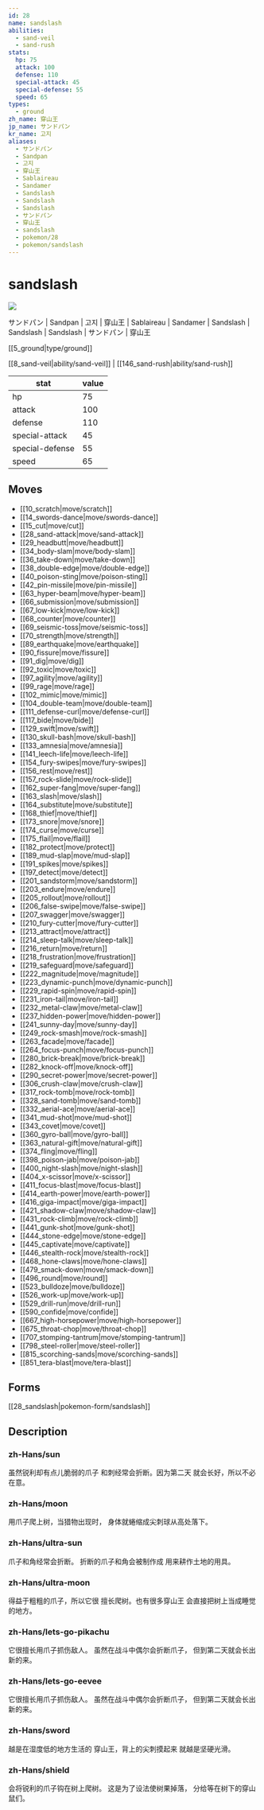 ```yaml
---
id: 28
name: sandslash
abilities:
  - sand-veil
  - sand-rush
stats:
  hp: 75
  attack: 100
  defense: 110
  special-attack: 45
  special-defense: 55
  speed: 65
types:
  - ground
zh_name: 穿山王
jp_name: サンドパン
kr_name: 고지
aliases:
  - サンドパン
  - Sandpan
  - 고지
  - 穿山王
  - Sablaireau
  - Sandamer
  - Sandslash
  - Sandslash
  - Sandslash
  - サンドパン
  - 穿山王
  - sandslash
  - pokemon/28
  - pokemon/sandslash
---
```

# sandslash

![](https://raw.githubusercontent.com/PokeAPI/sprites/master/sprites/pokemon/28.png)

サンドパン | Sandpan | 고지 | 穿山王 | Sablaireau | Sandamer | Sandslash | Sandslash | Sandslash | サンドパン | 穿山王

[[5_ground|type/ground]]

[[8_sand-veil|ability/sand-veil]] | [[146_sand-rush|ability/sand-rush]]

|stat|value|
|---|---|
|hp|75|
|attack|100|
|defense|110|
|special-attack|45|
|special-defense|55|
|speed|65|


## Moves

- [[10_scratch|move/scratch]]
- [[14_swords-dance|move/swords-dance]]
- [[15_cut|move/cut]]
- [[28_sand-attack|move/sand-attack]]
- [[29_headbutt|move/headbutt]]
- [[34_body-slam|move/body-slam]]
- [[36_take-down|move/take-down]]
- [[38_double-edge|move/double-edge]]
- [[40_poison-sting|move/poison-sting]]
- [[42_pin-missile|move/pin-missile]]
- [[63_hyper-beam|move/hyper-beam]]
- [[66_submission|move/submission]]
- [[67_low-kick|move/low-kick]]
- [[68_counter|move/counter]]
- [[69_seismic-toss|move/seismic-toss]]
- [[70_strength|move/strength]]
- [[89_earthquake|move/earthquake]]
- [[90_fissure|move/fissure]]
- [[91_dig|move/dig]]
- [[92_toxic|move/toxic]]
- [[97_agility|move/agility]]
- [[99_rage|move/rage]]
- [[102_mimic|move/mimic]]
- [[104_double-team|move/double-team]]
- [[111_defense-curl|move/defense-curl]]
- [[117_bide|move/bide]]
- [[129_swift|move/swift]]
- [[130_skull-bash|move/skull-bash]]
- [[133_amnesia|move/amnesia]]
- [[141_leech-life|move/leech-life]]
- [[154_fury-swipes|move/fury-swipes]]
- [[156_rest|move/rest]]
- [[157_rock-slide|move/rock-slide]]
- [[162_super-fang|move/super-fang]]
- [[163_slash|move/slash]]
- [[164_substitute|move/substitute]]
- [[168_thief|move/thief]]
- [[173_snore|move/snore]]
- [[174_curse|move/curse]]
- [[175_flail|move/flail]]
- [[182_protect|move/protect]]
- [[189_mud-slap|move/mud-slap]]
- [[191_spikes|move/spikes]]
- [[197_detect|move/detect]]
- [[201_sandstorm|move/sandstorm]]
- [[203_endure|move/endure]]
- [[205_rollout|move/rollout]]
- [[206_false-swipe|move/false-swipe]]
- [[207_swagger|move/swagger]]
- [[210_fury-cutter|move/fury-cutter]]
- [[213_attract|move/attract]]
- [[214_sleep-talk|move/sleep-talk]]
- [[216_return|move/return]]
- [[218_frustration|move/frustration]]
- [[219_safeguard|move/safeguard]]
- [[222_magnitude|move/magnitude]]
- [[223_dynamic-punch|move/dynamic-punch]]
- [[229_rapid-spin|move/rapid-spin]]
- [[231_iron-tail|move/iron-tail]]
- [[232_metal-claw|move/metal-claw]]
- [[237_hidden-power|move/hidden-power]]
- [[241_sunny-day|move/sunny-day]]
- [[249_rock-smash|move/rock-smash]]
- [[263_facade|move/facade]]
- [[264_focus-punch|move/focus-punch]]
- [[280_brick-break|move/brick-break]]
- [[282_knock-off|move/knock-off]]
- [[290_secret-power|move/secret-power]]
- [[306_crush-claw|move/crush-claw]]
- [[317_rock-tomb|move/rock-tomb]]
- [[328_sand-tomb|move/sand-tomb]]
- [[332_aerial-ace|move/aerial-ace]]
- [[341_mud-shot|move/mud-shot]]
- [[343_covet|move/covet]]
- [[360_gyro-ball|move/gyro-ball]]
- [[363_natural-gift|move/natural-gift]]
- [[374_fling|move/fling]]
- [[398_poison-jab|move/poison-jab]]
- [[400_night-slash|move/night-slash]]
- [[404_x-scissor|move/x-scissor]]
- [[411_focus-blast|move/focus-blast]]
- [[414_earth-power|move/earth-power]]
- [[416_giga-impact|move/giga-impact]]
- [[421_shadow-claw|move/shadow-claw]]
- [[431_rock-climb|move/rock-climb]]
- [[441_gunk-shot|move/gunk-shot]]
- [[444_stone-edge|move/stone-edge]]
- [[445_captivate|move/captivate]]
- [[446_stealth-rock|move/stealth-rock]]
- [[468_hone-claws|move/hone-claws]]
- [[479_smack-down|move/smack-down]]
- [[496_round|move/round]]
- [[523_bulldoze|move/bulldoze]]
- [[526_work-up|move/work-up]]
- [[529_drill-run|move/drill-run]]
- [[590_confide|move/confide]]
- [[667_high-horsepower|move/high-horsepower]]
- [[675_throat-chop|move/throat-chop]]
- [[707_stomping-tantrum|move/stomping-tantrum]]
- [[798_steel-roller|move/steel-roller]]
- [[815_scorching-sands|move/scorching-sands]]
- [[851_tera-blast|move/tera-blast]]

## Forms



[[28_sandslash|pokemon-form/sandslash]]

## Description

### zh-Hans/sun

虽然锐利却有点儿脆弱的爪子
和刺经常会折断。因为第二天
就会长好，所以不必在意。

### zh-Hans/moon

用爪子爬上树，当猎物出现时，
身体就蜷缩成尖刺球从高处落下。

### zh-Hans/ultra-sun

爪子和角经常会折断。
折断的爪子和角会被制作成
用来耕作土地的用具。

### zh-Hans/ultra-moon

得益于粗粗的爪子，所以它很
擅长爬树。也有很多穿山王
会直接把树上当成睡觉的地方。

### zh-Hans/lets-go-pikachu

它很擅长用爪子抓伤敌人。
虽然在战斗中偶尔会折断爪子，
但到第二天就会长出新的来。

### zh-Hans/lets-go-eevee

它很擅长用爪子抓伤敌人。
虽然在战斗中偶尔会折断爪子，
但到第二天就会长出新的来。

### zh-Hans/sword

越是在湿度低的地方生活的
穿山王，背上的尖刺摸起来
就越是坚硬光滑。

### zh-Hans/shield

会将锐利的爪子钩在树上爬树。
这是为了设法使树果掉落，
分给等在树下的穿山鼠们。

